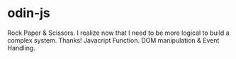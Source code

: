 # odin-js

Rock Paper & Scissors. I realize now that I need to be more logical to build a complex system. Thanks!
Javacript Function. 
DOM manipulation & Event Handling.